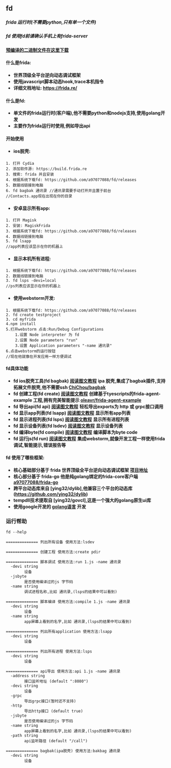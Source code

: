 ## fd    

##### frida 运行时(不需要python,只有单一个文件)

##### fd 使用fd前请确认手机上有frida-server

#### [预编译的二进制文件在这里下载](https://github.com/a97077088/fd/releases)

#### 什么是frida:
- **世界顶级全平台逆向动态调试框架**
- **使用javascript脚本动态hook,trace本机指令**
- **详细文档地址: https://frida.re/**


#### 什么是fd:
- **单文件的frida运行时(客户端),他不需要python和nodejs支持,使用golang开发**
- **主要作为frida运行时使用,例如导出api**

#### 开始使用
- #### ios脱壳:
````
1. 打开 Cydia 
2. 添加软件源: https://build.frida.re
3. 搜索: frida 并且安装
4. 根据系统下载fd: https://github.com/a97077088/fd/releases
5. 数据线链接到电脑
6. fd bagbak 通讯录 //通讯录需要手动打开并且置于前台
//Contacts.app现在出现在你的目录
````

- #### 安卓显示所有app:
````
1. 打开 Magisk 
2. 安装: MagiskFrida
3. 根据系统下载fd: https://github.com/a97077088/fd/releases
4. 数据线链接到电脑
5. fd lsapp
//app列表应该显示在你的机器上
````

- #### 显示本机所有进程:
````
1. 根据系统下载fd: https://github.com/a97077088/fd/releases
2. 数据线链接到电脑
3. fd lsps -devi=local
//ps列表应该显示在你的机器上
````



- #### 使用webstorm开发:
````
1. 根据系统下载fd: https://github.com/a97077088/fd/releases
2. fd create testproject
3. cd myfrida
4.npm install
5.打开webstorm 点击:Run/Debug Configurations 
    1.设置 Node interpreter 为 fd
    2.设置 Node parameters "run"
    3.设置 Application parameters "-name 通讯录"
6.点击webstorm的运行按钮
//现在他就像在开发应用一样方便调试
````

#### fd具体功能
- **fd ios脱壳工具(fd bagbak) [阅读图文教程](md/bagbak.md)** **ipa 脱壳,集成了bagbak插件,支持拓展文件脱壳,他不需要ssh  [ChiChou/bagbak](https://github.com/ChiChou/bagbak)**
- **fd 创建工程(fd create) [阅读图文教程](md/create.md)** **创建基于tyescripts的frida-agent-example 工程,拥有完美智能提示 [oleavr/frida-agent-example](https://github.com/oleavr/frida-agent-example)**
- **fd 导出api(fd api) [阅读图文教程](md/api.md)** **轻松导出exports为 http 或 grpc接口调用**
- **fd 显示app列表(fd lsapp) [阅读图文教程](md/lsapp.md)** **显示所有app列表**
- **fd 显示进程列表(fd lsps) [阅读图文教程](md/lsps.md)** **显示所有进程列表**
- **fd 显示设备列表(fd lsdev) [阅读图文教程](md/lsdev.md)** **显示设备列表**
- **fd 编译byte(fd compile) [阅读图文教程](md/compile.md)** **编译脚本为byte code**
- **fd 运行js(fd run) [阅读图文教程](md/run.md)** **集成webstorm,就像开发工程一样使用frida调试,智能提示,错误报告等**

#### fd 使用了哪些框架:
- **核心基础部分基于 frida 世界顶级全平台逆向动态调试框架 [项目地址](https://frida.re/)**
- **核心部分基于 frida-go 他是纯golang绑定的frida-core客户端 [a97077088/frida-go](https://github.com/a97077088/frida-go)**
- **跨平台动态库来自 [ying32/dylib],他兼容三个平台的动态库(https://github.com/ying32/dylib)**
- **tempdll技术提取自 [ying32/govcl],这是一个强大的golang原生ui库**
- **使用google开发的 [golang语言](https://golang.org/) 开发**



### 运行帮助

```
fd --help

============== 列出所有设备 使用方法:lsdev

============== 创建工程 使用方法:create pdir

============== 脚本调试 使用方法:run 1.js -name 通讯录
  -devi string
        设备
  -jsbyte
        是否使用编译过的js 字节码
  -name string
        调试进程名称,比如 通讯录,(lsps的结果中可以看到)

============== 脚本编译 使用方法:compile 1.js -name 通讯录
  -devi string
        设备
  -name string
        app屏幕上看到的名字,比如 通讯录,(lsps的结果中可以看到)

============== 列出所有application 使用方法:lsapp
  -devi string
        设备

============== 列出所有进程 使用方法:lsps
  -devi string
        设备

============== api导出 使用方法:api 1.js -name 通讯录
  -address string
        接口监听地址 (default ":8080")
  -devi string
        设备
  -grpc
        导出grpc接口(暂时还不支持)
  -http
        导出http接口 (default true)
  -jsbyte
        是否使用编译过的js 字节码
  -name string
        app屏幕上看到的名字,比如 通讯录,(lsps的结果中可以看到)
  -path string
        api监听路径 (default "/call")

============== bagbak(ipa脱壳) 使用方法:bakbag 通讯录
  -devi string
        设备
```